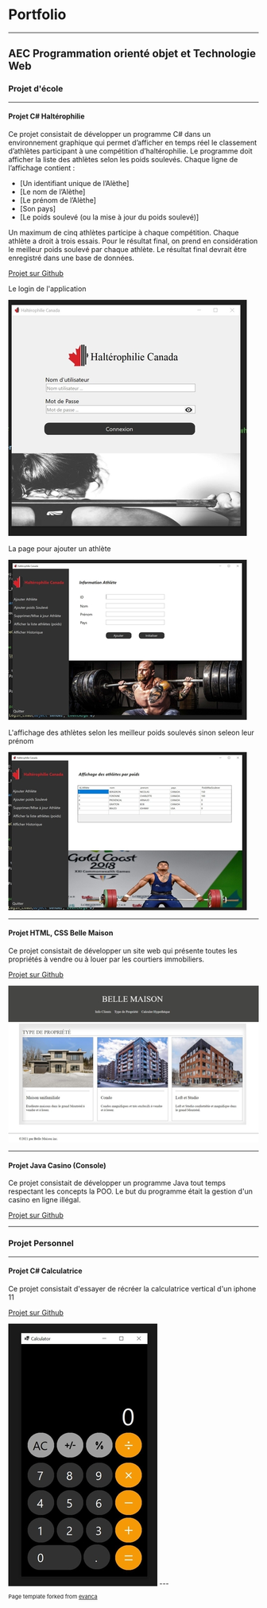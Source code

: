 # Portfolio

---
## AEC Programmation orienté objet et Technologie Web
### Projet d'école 
---

#### Projet C# Haltérophilie 
Ce projet consistait de développer un programme C# dans un environnement graphique qui permet
d’afficher en temps réel le classement d’athlètes participant à une compétition
d’haltérophilie. Le programme doit afficher la liste des athlètes selon les poids
soulevés. Chaque ligne de l’affichage contient :
- [Un identifiant unique de l’Alèthe]
- [Le nom de l’Alèthe]
- [Le prénom de l’Alèthe]
- [Son pays]
- [Le poids soulevé (ou la mise à jour du poids soulevé)]

Un maximum de cinq athlètes participe à chaque compétition. Chaque athlète a
droit à trois essais. Pour le résultat final, on prend en considération le meilleur
poids soulevé par chaque athlète. Le résultat final devrait être enregistré dans
une base de données.

[Projet sur Github](https://github.com/whippet83/Projets/tree/main/Halterofilie_Csharp)

Le login de l'application

<img src="images/HalterofiliePhoto/1_Login.JPG?raw=true"/>

La page pour ajouter un athlète

<img src="images/HalterofiliePhoto/2_AjouterAthlete.JPG?raw=true"/>

L'affichage des athlètes selon les meilleur poids soulevés sinon seleon leur prénom

<img src="images/HalterofiliePhoto/5_AfficherAthlete.JPG?raw=true"/>

---

#### Projet HTML, CSS Belle Maison
Ce projet consistait de développer un site web qui présente toutes les propriétés à vendre ou à 
louer par les courtiers immobiliers.

[Projet sur Github](https://github.com/whippet83/Projets/tree/main/BelleMaison_siteWeb)

<img src="images/projetPhoto/siteWeb.JPG?raw=true"/>

---

#### Projet Java Casino (Console)
Ce projet consistait de développer un programme Java tout temps respectant les concepts la POO.
Le but du programme était la gestion d'un casino en ligne illégal.

[Projet sur Github](https://github.com/whippet83/Projets/tree/main/Casino_Java)

---

### Projet Personnel
---
#### Projet C# Calculatrice
Ce projet consistait d'essayer de récréer la calculatrice vertical d'un iphone 11

[Projet sur Github](https://github.com/whippet83/Projets/tree/main/Calculatrice_Csharp)

<img src="images/projetPhoto/calculatrice.JPG?raw=true"/>
---





<p style="font-size:11px">Page template forked from <a href="https://github.com/evanca/quick-portfolio">evanca</a></p>
<!-- Remove above link if you don't want to attibute -->
